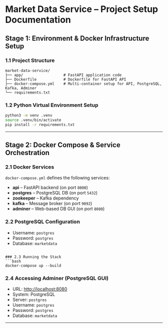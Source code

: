 # Market Data Service – Project Setup Documentation

## Stage 1: Environment & Docker Infrastructure Setup

### 1.1 Project Structure
```
market-data-service/
├── app/                  # FastAPI application code
├── Dockerfile            # Dockerfile for FastAPI API
├── docker-compose.yml    # Multi-container setup for API, PostgreSQL, Kafka, Adminer
└── requirements.txt
```

### 1.2 Python Virtual Environment Setup
```bash
python3 -m venv .venv
source .venv/bin/activate
pip install -r requirements.txt
```

---

## Stage 2: Docker Compose & Service Orchestration

### 2.1 Docker Services
`docker-compose.yml` defines the following services:

- **api** – FastAPI backend (on port `8000`)
- **postgres** – PostgreSQL DB (on port `5432`)
- **zookeeper** – Kafka dependency
- **kafka** – Message broker (on port `9092`)
- **adminer** – Web-based DB GUI (on port `8080`)

### 2.2 PostgreSQL Configuration
- Username: `postgres`
- Password: `postgres`
- Database: `marketdata`
```

### 2.3 Running the Stack
```bash
docker-compose up --build
```

### 2.4 Accessing Adminer (PostgreSQL GUI)
- URL: [http://localhost:8080](http://localhost:8080)
- System: PostgreSQL
- Server: `postgres`
- Username: `postgres`
- Password: `postgres`
- Database: `marketdata`

---
